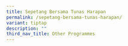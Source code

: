 ```yaml
---
title: Sepetang Bersama Tunas Harapan
permalink: /sepetang-bersama-tunas-harapan/
variant: tiptap
description: ""
third_nav_title: Other Programmes
---
```

